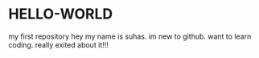 # HELLO-WORLD
my first repository
hey my name is suhas.
im new to github.
want to learn coding.
really exited about it!!!

